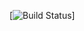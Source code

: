 [![Build Status](https://codebuild.us-east-1.amazonaws.com/badges?uuid=eyJlbmNyeXB0ZWREYXRhIjoiS1FHT1d1RThLQUV6bzMzZ1JtZzh4T0c1WFJ6V1E5c1ZYeWpIZXJrOGlCOHJlQW5MTkhrYkU1TE9kOElHc3pjcS9yZGlUd2ZySTIxOUtHZ0t0UFpUN2xzPSIsIml2UGFyYW1ldGVyU3BlYyI6Inc4Z1M1TU01N3JFdmZSZ28iLCJtYXRlcmlhbFNldFNlcmlhbCI6MX0%3D&branch=master)]

